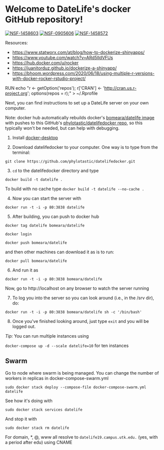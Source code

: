 # Welcome to DateLife's docker GitHub repository!

[![NSF-1458603](https://img.shields.io/badge/NSF-1458603-white.svg)](https://nsf.gov/awardsearch/showAward?AWD_ID=1458603)
[![NSF-0905606](https://img.shields.io/badge/NSF-0905606-white.svg)](https://nsf.gov/awardsearch/showAward?AWD_ID=0905606)
[![NSF-1458572](https://img.shields.io/badge/NSF-1458572-white.svg)](https://nsf.gov/awardsearch/showAward?AWD_ID=1458572)

Resources:

- https://www.statworx.com/at/blog/how-to-dockerize-shinyapps/
- https://www.youtube.com/watch?v=ARd5IldVFUs
- https://hub.docker.com/u/rocker
- https://juanitorduz.github.io/dockerize-a-shinyapp/
- https://bhoom.wordpress.com/2020/06/18/using-multiple-r-versions-with-docker-rocker-rstudio-project/

RUN echo "r <- getOption('repos'); r['CRAN'] <- 'http://cran.us.r-project.org'; options(repos = r);" > ~/.Rprofile


Next, you can find instructions to set up a DateLife server on your own computer.

Note: docker hub automatically rebuilds docker's [bomeara/datelife image](https://hub.docker.com/r/bomeara/datelife/dockerfile) with pushes to this GitHub's [phylotastic/datelifedocker repo](https://github.com/phylotastic/datelifedocker), so this typically won't be needed, but can help with debugging.

1. Install [docker-desktop](https://www.docker.com/products/docker-desktop)

2. Download datelifedocker to your computer. One way is to type from the terminal:

```
git clone https://github.com/phylotastic/datelifedocker.git
```

3. `cd` to the datelifedocker directory and type

`docker build -t datelife .`

To build with no cache type `docker build -t datelife --no-cache .`

4. Now you can start the server with

`docker run -t -i -p 80:3838 datelife`

5. After building, you can push to docker hub

`docker tag datelife bomeara/datelife`

`docker login`

`docker push bomeara/datelife`

and then other machines can download it as is to run:

`docker pull bomeara/datelife`

6. And run it as

`docker run -t -i -p 80:3838 bomeara/datelife`

Now, go to http://localhost on any browser to watch the server running

7. To log you into the server so you can look around (i.e., in the /srv dir), do:

`docker run -t -i -p 80:3838 bomeara/datelife sh -c '/bin/bash'`

8. Once you've finished looking around, just type `exit` and you will be logged out.

*Tip:* You can run multiple instances using

`docker-compose up -d --scale datelife=10` for ten instances

## Swarm

Go to node where swarm is being managed. You can change the number of workers in replicas in docker-compose-swarm.yml

`sudo docker stack deploy --compose-file docker-compose-swarm.yml datelife`

See how it's doing with

`sudo docker stack services datelife`

And stop it with

`sudo docker stack rm datelife`

For domain, *, @, www all resolve to `datelife19.campus.utk.edu.` (yes, with a period after edu) using CNAME
